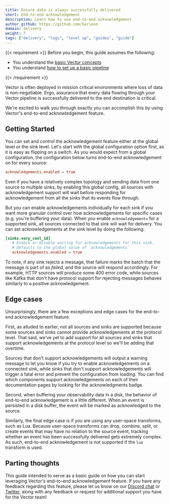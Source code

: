 ```yaml
---
title: Ensure data is always successfully delivered
short: End-to-end acknowledgement
description: Learn how to use end-to-end acknowledgement
author_github: https://github.com/barieom
domain: delivery
weight: 7
tags: ["delivery", "logs", "level up", "guides", "guide"]
---
```


{{< requirement >}}
Before you begin, this guide assumes the following:

* You understand the [basic Vector concepts][concepts]
* You understand [how to set up a basic pipeline][pipeline]

[concepts]: /docs/about/concepts
[pipeline]: /docs/setup/quickstart
{{< /requirement >}}


Vector is often deployed in mission critical environments where loss of data is
non-negotiable. Ergo, assurance that every data flowing through your Vector
pipeline is successfully delivered to the end destination is critical.

We're excited to walk you through exactly you can accomplish this by using
Vector's end-to-end acknowledgement feature.

## Getting Started

You can set and control the acknowledgement feature either at the global level or
the sink level. Let's start with the global configuration option first, as it is
easy as flipping on a switch. As you would expect from a global configuration, the
configuration below turns end-to-end acknowledgement on for every source:

```toml
acknowledgements.enabled = true
```

Even if you have a relatively complex topology and sending data from one source to
multiple sinks, by enabling this global config, all sources with acknowledgement
support will wait before responding for acknowledgement from all the sinks that
its events flow through.

But you can enable acknowledgements individually for each sink if you want more granular
control over how acknowledgements for specific cases (e.g. you're buffering your
data). When you enable `acknowledgements` for a supported sink, all sources connected
to that sink will wait for delivery. You can set acknowledgements at the sink level by
doing the following:

```toml
[sinks.very_cool_id]
   # Enable or disable waiting for acknowledgements for this sink.
   # Defaults to the global value of `acknowledgements`
   acknowledgements.enabled = true
```

To note, if any sink rejects a message, that failure marks the batch that the message is
part of as _failed_, and the source will respond accordingly. For example, HTTP sources
will produce some 400 error code, while sources like Kafka that don't have protocol
support for rejecting messages behaves similarly to a positive acknowledgement.

## Edge cases

Unsurprisingly, there are a few exceptions and edge cases for the end-to-end
acknowledgement feature.

First, as alluded to earlier, not all sources and sinks are supported because some
sources and sinks cannot provide acknowledgements at the protocol level. That said,
we've yet to add support for all sources and sinks that support acknowledgements
at the protocol level so we'll be adding that overtime.

Sources that don't support acknowledgements will output a
warning message to let you know if you try to enable acknowledgements on a connected sink, while sinks
that don't support acknowledgements will trigger a fatal error and prevent the
configuration from loading. You can find which components support acknowledgements
on each of their documentation pages by looking for the acknowledgments badge.

Second, when buffering your observability data in a disk, the behavior of end-to-end
acknowledgement is a little different. When an event is persisted in a disk buffer,
the event will be marked as acknowledged to the source.

Similarly, the final edge case is if you are using any user-space transforms, such
as Lua. Because user-space transforms can drop, combine, split, or create events
that may have no relation to the source event, tracking whether an event has been
successfully delivered gets extremely complex. As such, end-to-end acknowledgement
is not supported if the `lua` transform is used.

## Parting thoughts

This guide intended to serve as a basic guide on how you can start
leveraging Vector's end-to-end acknowledgement feature. If you have any feedback
regarding this feature, please let us know on our [Discord chat] or [Twitter], along
with any feedback or request for additional support you have for the Vector team!

[Discord chat]: https://discord.com/invite/dX3bdkF
[Twitter]: https://twitter.com/vectordotdev
